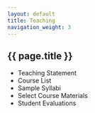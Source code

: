 ```yaml
---
layout: default
title: Teaching
navigation_weight: 3
---
```


## {{ page.title }}

<div class="teaching-menu">
    <ul>
        <li>Teaching Statement</li>
        <li>Course List</li>
        <li>Sample Syllabi</li>
        <li>Select Course Materials</li>
        <li>Student Evaluations</li>
    </ul>
</div>

